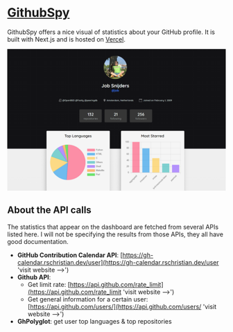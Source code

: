 # [GithubSpy](https://githubspy.vercel.app/ 'visit website -->')

GithubSpy offers a nice visual of statistics about your GitHub profile. It is built with Next.js and is hosted on [Vercel](https://vercel.com/ 'visit vercel').

![](./assets/images/projectImage.png "")

## About the API calls
The statistics that appear on the dashboard are fetched from several APIs listed here. I will not be specifying the results from those APIs, they all have good documentation.

* **GitHub Contribution Calendar API**: [https://gh-calendar.rschristian.dev/user](https://gh-calendar.rschristian.dev/user 'visit website -->')
* **Github API**: 
   - Get limit rate: [https://api.github.com/rate_limit](https://api.github.com/rate_limit 'visit website -->')
   - Get general information for a certain user: [https://api.github.com/users/](https://api.github.com/users/ 'visit website -->')
* **GhPolyglot**: get user top languages & top repositories
